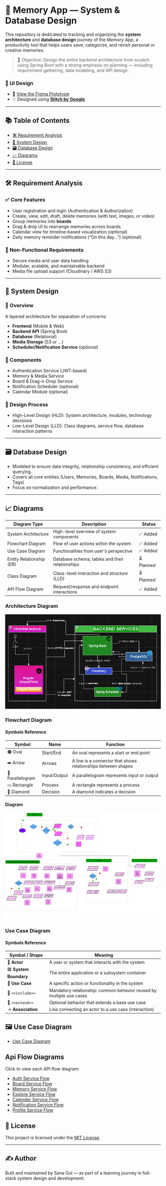 # 🧠 Memory App — System & Database Design

This repository is dedicated to tracking and organizing the **system architecture** and **database design** journey of the _Memory App_, a productivity tool that helps users save, categorize, and revisit personal or creative memories.

> 🎯 Objective: Design the entire backend architecture from scratch using Spring Boot with a strong emphasis on planning — including requirement gathering, data modeling, and API design.

### 🎨 UI Design
- 📱 [View the Figma Prototype](https://www.figma.com/design/tT1NeXsZG9n306nEg4QpU0/Untitled?node-id=0-1&t=J2jeNuKiBIQBmsho-1)
- ✨ Designed using [**Stitch by Google**](https://stitch.withgoogle.com/)

---

## 📚 Table of Contents

- [🛠 Requirement Analysis](#-requirement-analysis)
- [📐 System Design](#-system-design)
- [🗃️ Database Design](#-database-design)
- [📈 Diagrams](#-diagrams)
- [📃 License](#-license)

---

## 🛠 Requirement Analysis

### ✅ Core Features
- User registration and login (Authentication & Authorization)
- Create, view, edit, draft, delete memories (with text, images, or video)
- Group memories into **boards**
- Drag & drop UI to rearrange memories across boards
- Calendar view for timeline-based visualization (optional)
- Daily memory reminder notifications (“On this day…”) (optional)

### 🧰 Non-Functional Requirements
- Secure media and user data handling
- Modular, scalable, and maintainable backend
- Media file upload support (Cloudinary / AWS S3)

---

## 📐 System Design

### 🔹 Overview
A layered architecture for separation of concerns:
- **Frontend** (Mobile & Web)
- **Backend API** (Spring Boot)
- **Database** (Relational)
- **Media Storage** (S3 or ...)
- **Scheduler/Notification Service** (optional)

### 🧩 Components
- Authentication Service (JWT-based)
- Memory & Media Service
- Board & Drag-n-Drop Service
- Notification Scheduler (optional)
- Calendar Module (optional)

### 📂 Design Process
- High-Level Design (HLD): System architecture, modules, technology decisions
- Low-Level Design (LLD): Class diagrams, service flow, database interaction patterns

---

## 🗃️ Database Design

- Modeled to ensure data integrity, relationship consistency, and efficient querying.
- Covers all core entities (Users, Memories, Boards, Media, Notifications, Tags)
- Focus on normalization and performance.

---

## 📈 Diagrams

| Diagram Type             | Description                                      | Status  |
|--------------------------|--------------------------------------------------|---------|
| System Architecture      | High-level overview of system components         | ✅ Added  |
| Flowchart Diagram        | Flow of user actions within the system           | ✅ Added  |
| Use Case Diagram         | Functionalities from user's perspective          | ✅ Added  |
| Entity Relationship (ER) | Database schema, tables and their relationships  | ⏳ Planned |
| Class Diagram            | Class-level interaction and structure (LLD)      | ⏳ Planned |
| API Flow Diagram         | Request/response and endpoint interactions       | ✅ Added  |

### Architecture Diagram
![Image](diagrams/architecture-diagram.png)

### Flowchart Diagram

#### Symbols Reference

| Symbol      | Name        | Function                                                       |
|-------------|-------------|----------------------------------------------------------------|
| 🟠 Oval          | Start/End     | An oval represents a start or end point                       |
| ➡️ Arrow         | Arrows        | A line is a connector that shows relationships between shapes |
| 🔷 Parallelogram | Input/Output  | A parallelogram represents input or output                |
| ▭ Rectangle      | Process       | A rectangle represents a process                              |
| 🔶 Diamond       | Decision      | A diamond indicates a decision                                |

#### Diagram
![Image](diagrams/flowchart-diagram.png)

###  Use Case Diagram 

#### Symbols Reference

| Symbol / Shape      | Meaning                                  |
|---------------------|-------------------------------------------|
| 🧍 **Actor**         | A user or system that interacts with the system |
| 🟦 **System Boundary** | The entire application or a subsystem container |
| 🔹 **Use Case**      | A specific action or functionality in the system |
| 🔁 ``<<include>>``   | Mandatory relationship: common behavior reused by multiple use cases |
| 🧩 ``<<extend>>``    | Optional behavior that extends a base use case |
| -> **Association**   | Line connecting an actor to a use case (interaction) |

## 🖼 Use Case Diagram

- [Use Case Diagram](./diagrams/use-case-diagram.png)

## Api Flow Diagrams

Click to view each API flow diagram:

- [Auth Service Flow](./diagrams/auth-module.png)
- [Board Service Flow](./diagrams/board-module.png)
- [Memory Service Flow](./diagrams/memory-module.png)
- [Explore Service Flow](./diagrams/explore-module.png)
- [Calender Service Flow](./diagrams/calender-module.png)
- [Notification Service Flow](./diagrams/notification-module.png)
- [Profile Service Flow](./diagrams/profile-module.png)


## 📃 License

This project is licensed under the [MIT License](LICENSE).

---

## ✍️ Author

Built and maintained by Sana Gul — as part of a learning journey in full-stack system design and development.

